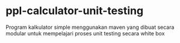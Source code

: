 # ppl-calculator-unit-testing
Program kalkulator simple menggunakan maven yang dibuat secara modular untuk mempelajari proses unit testing secara white box
